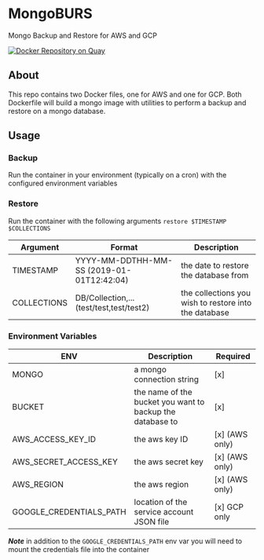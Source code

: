 # MongoBURS

Mongo Backup and Restore for AWS and GCP

[![Docker Repository on Quay](https://quay.io/repository/utilitywarehouse/mongo-burs/status "Docker Repository on Quay")](https://quay.io/repository/utilitywarehouse/mongo-burs)

## About
This repo contains two Docker files, one for AWS and one for GCP. Both Dockerfile will build
a mongo image with utilities to perform a backup and restore on a mongo database. 

## Usage
### Backup
Run the container in your environment (typically on a cron) with the configured environment variables

### Restore
Run the container with the following arguments `restore $TIMESTAMP $COLLECTIONS`

|Argument|Format|Description|
|--------|------|-----------|
|TIMESTAMP|YYYY-MM-DDTHH-MM-SS (2019-01-01T12:42:04)|the date to restore the database from|
|COLLECTIONS|DB/Collection,... (test/test,test/test2)|the collections you wish to restore into the database| 


### Environment Variables

|ENV|Description|Required|
|---|-----------|--------|
|MONGO|a mongo connection string|[x]|
|BUCKET|the name of the bucket you want to backup the database to|[x]|
|AWS_ACCESS_KEY_ID|the aws key ID|[x] (AWS only)|
|AWS_SECRET_ACCESS_KEY|the aws secret key|[x] (AWS only)|
|AWS_REGION|the aws region|[x] (AWS only)|
|GOOGLE_CREDENTIALS_PATH|location of the service account JSON file|[x] GCP only|

***Note***
in addition to the `GOOGLE_CREDENTIALS_PATH` env var you will need to mount the credentials file into the container
